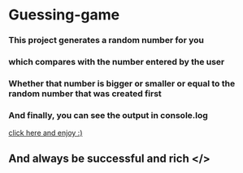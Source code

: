 # Guessing-game

### This project generates a random number for you
### which compares with the number entered by the user
### Whether that number is bigger or smaller or equal to the random number that was created first
### And finally, you can see the output in console.log
<a href="http://127.0.0.1:5501/Guessing%20Game/index.html">
click here and enjoy :)
<a/>


 ## And always be successful and rich </>
